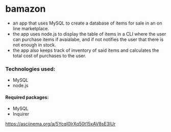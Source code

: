# bamazon

* an app that uses MySQL to create a database of items for sale in an on line marketplace.
* the app uses node.js to display the table of items in a CLI where the user can purchase items if avaialabe, and if not notifies the user that there is not enough in stock.
* the app also keeps track of inventory of said items and calculates the total cost of purchases to the user.

### Technologies used:

* MySQL
* node.js

#### Required packages:

* MySQL
* Inquirer

https://asciinema.org/a/5YcqI0IrXq50t15xAV8sE3IUr